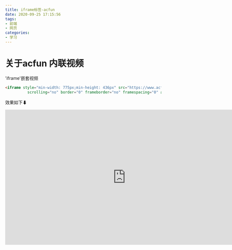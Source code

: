 ```yaml
---
title: iframe标签-acfun
date: 2020-09-25 17:15:56
tags: 
- 前端
- 网页
categories:
- 学习
---
```

# 关于acfun 内联视频
'iframe'嵌套视频
```html
<iframe style="min-width: 775px;min-height: 436px" src="https://www.acfun.cn/player/ac17887067" id="ACPlayer-re"
          scrolling="no" border="0" frameborder="no" framespacing="0" allowfullscreen="true"></iframe>

```
效果如下⬇
<iframe style="min-width: 775px;min-height: 436px" src="https://www.acfun.cn/player/ac17887067" id="ACPlayer-re" scrolling="no" border="0" frameborder="no" framespacing="0" allowfullscreen="true"></iframe>
